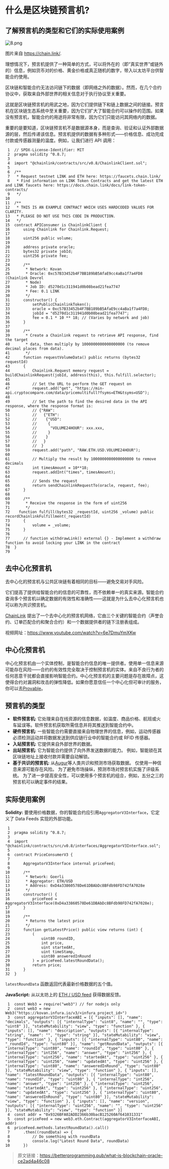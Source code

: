 # 什么是区块链预言机?

## 了解预言机的类型和它们的实际使用案例

![8.png](https://img.learnblockchain.cn/attachments/2022/03/VHgpdWbA623d82b28c97a.png)

图片来自 https://chain.link/. 

理想情况下，预言机提供了一种简单的方式，可以将外在的（即“真实世界”或链外的）信息，例如货币对的价格、黄金价格或真正随机的数字，带入以太坊平台供智能合约使用。

区块链和智能合约无法访问链下的数据（即网络之外的数据）。然而，在几个合约协议中，获取来自外部世界的相关信息对于执行协议至关重要。

这就是区块链预言机的用武之地，因为它们提供链下和链上数据之间的链接。预言机在区块链生态系统中至关重要，因为它们扩大了智能合约可以操作的范围。如果没有预言机，智能合约的用途将非常有限，因为它们只能访问其网络内的数据。

重要的是要知道，区块链预言机不是数据源本身，而是查询、验证和认证外部数据源的层，然后传递该信息。预言机提供的数据有多种形式——价格信息、成功完成付款或传感器测量的温度。例如，让我们进行 API 调用：
```
 1  // SPDX-License-Identifier: MIT
 2  pragma solidity ^0.8.7;
 3
 4  import "@chainlink/contracts/src/v0.8/ChainlinkClient.sol";
 5
 6  /**
 7   * Request testnet LINK and ETH here: https://faucets.chain.link/
 8   * Find information on LINK Token Contracts and get the latest ETH  and LINK faucets here: https://docs.chain.link/docs/link-token-contracts/
 9   */
10
11  /**
12   * THIS IS AN EXAMPLE CONTRACT WHICH USES HARDCODED VALUES FOR CLARITY.
13   * PLEASE DO NOT USE THIS CODE IN PRODUCTION.
14   */
15  contract APIConsumer is ChainlinkClient {
16      using Chainlink for Chainlink.Request;
17  
18      uint256 public volume;
19    
20      address private oracle;
21      bytes32 private jobId;
22      uint256 private fee;
23    
24      /**
25       * Network: Kovan
26       * Oracle: 0xc57B33452b4F7BB189bB5AfaE9cc4aBa1f7a4FD8 (Chainlink Devrel   
27       * Node)
28       * Job ID: d5270d1c311941d0b08bead21fea7747
29       * Fee: 0.1 LINK
30       */
31      constructor() {
32          setPublicChainlinkToken();
33          oracle = 0xc57B33452b4F7BB189bB5AfaE9cc4aBa1f7a4FD8;
34          jobId = "d5270d1c311941d0b08bead21fea7747";
35          fee = 0.1 * 10 ** 18; // (Varies by network and job)
36      }
37    
38      /**
39       * Create a Chainlink request to retrieve API response, find the target
40       * data, then multiply by 1000000000000000000 (to remove decimal places from data).
41       */
42      function requestVolumeData() public returns (bytes32 requestId) 
43      {
44          Chainlink.Request memory request = buildChainlinkRequest(jobId, address(this), this.fulfill.selector);
45        
46          // Set the URL to perform the GET request on
47          request.add("get", "https://min-api.cryptocompare.com/data/pricemultifull?fsyms=ETH&tsyms=USD");
48        
49          // Set the path to find the desired data in the API response, where the response format is:
50          // {"RAW":
51          //   {"ETH":
52          //    {"USD":
53          //     {
54          //      "VOLUME24HOUR": xxx.xxx,
55          //     }
56          //    }
57          //   }
58          //  }
59          request.add("path", "RAW.ETH.USD.VOLUME24HOUR");
60        
61          // Multiply the result by 1000000000000000000 to remove decimals
62          int timesAmount = 10**18;
63          request.addInt("times", timesAmount);
64        
65          // Sends the request
66          return sendChainlinkRequestTo(oracle, request, fee);
67      }
68     
69      /**
70       * Receive the response in the form of uint256
71       */ 
72    function fulfill(bytes32 _requestId, uint256 _volume) public recordChainlinkFulfillment(_requestId)
73      {
74          volume = _volume;
75      }
76
77      // function withdrawLink() external {} - Implement a withdraw function to avoid locking your LINK in the contract
78  }
79

```


## 去中心化预言机

去中心化的预言机与公共区块链有着相同的目标——避免交易对手风险。

它们提高了提供给智能合约的信息的可靠性，而不依赖单一的真实来源。智能合约查询多个预言机以确定数据的有效性和准确性——这就是为什么去中心化预言机也可以称为共识预言机。

[ChainLink](https://chainlinklabs.com/) 提出了一个去中心化的预言机网络，它由三个关键的智能合约（声誉合约、订单匹配合约和聚合合约）和一个数据提供者的链下注册表组成。

视频网址：https://www.youtube.com/watch?v=6e7DmuYmXKw



## 中心化预言机

中心化预言机由一个实体控制，是智能合约信息的唯一提供者。使用单一信息来源可能存在风险——合约的有效性完全取决于控制预言机的实体。来自不良行为者的任何恶意干扰都会直接影响智能合约。中心化预言机的主要问题是存在故障点，这使得合约对漏洞和攻击的弹性降低。如果你愿意信任一个中心化但可审计的服务，你可以去[Provable](https://provable.xyz/)。

## 预言机的类型

- **软件预言机:** 它处理来自在线资源的信息数据，如温度、商品价格、航班或火车延误等。软件预言机获取所需信息并将其推送到智能合约中。
- **硬件预言机:** 一些智能合约需要直接来自物理世界的信息，例如，运动传感器必须检测运动并将数据发送到供应链行业中的智能合约或 RFID 传感器。
- **入站预言机:** 它提供来自外部世界的数据。
- **出站预言机:** 它为智能合约提供了向外界发送数据的能力。 例如，智能锁在其区块链地址上接收付款并需要自动解锁。
- **基于共识的预言机:**  从[Augur](https://augur.net/)等人类共识和预测市场获取数据。 仅使用一种信息来源可能存在风险。 为了避免市场操纵，预测市场对预言机实施了评级系统。 为了进一步提高安全性，可以使用多个预言机的组合，例如，五分之三的预言机可以确定事件的结果。

## 实际使用案例

**Solidity:**  要使用价格数据，你的智能合约应引用`AggregatorV3Interface`，它定义了 Data Feeds 实现的外部功能。

```
 1
 2  pragma solidity ^0.8.7;
 3  
 4  import   "@chainlink/contracts/src/v0.8/interfaces/AggregatorV3Interface.sol";
 5
 6  contract PriceConsumerV3 {
 7
 8      AggregatorV3Interface internal priceFeed;
 9
10      /**
11       * Network: Goerli
12       * Aggregator: ETH/USD
13       * Address: 0xD4a33860578De61DBAbDc8BFdb98FD742fA7028e
14       */
15      constructor() {
16          priceFeed = AggregatorV3Interface(0xD4a33860578De61DBAbDc8BFdb98FD742fA7028e);
17      }
18
19      /**
20       * Returns the latest price
21       */
22      function getLatestPrice() public view returns (int) {
23          (
24              uint80 roundID, 
25              int price,
26              uint startedAt,
27              uint timeStamp,
28              uint80 answeredInRound
29          ) = priceFeed.latestRoundData();
30          return price;
31      }
32  }
```


`latestRoundData` 函数返回代表最新价格数据的五个值。

**JavaScript:** 从以太坊上的 [ETH / USD feed](https://goerli.etherscan.io/address/0xD4a33860578De61DBAbDc8BFdb98FD742fA7028e) 获得数据反馈。

```
 1  const Web3 = require("web3") // for nodejs only
 2  const web3 = new Web3("https://kovan.infura.io/v3/<infura_project_id>")
 3  const aggregatorV3InterfaceABI = [{ "inputs": [], "name": "decimals", "outputs": [{ "internalType": "uint8", "name": "", "type": "uint8" }], "stateMutability": "view", "type": "function" }, { "inputs": [], "name": "description", "outputs": [{ "internalType": "string", "name": "", "type": "string" }], "stateMutability": "view", "type": "function" }, { "inputs": [{ "internalType": "uint80", "name": "_roundId", "type": "uint80" }], "name": "getRoundData", "outputs": [{ "internalType": "uint80", "name": "roundId", "type": "uint80" }, { "internalType": "int256", "name": "answer", "type": "int256" }, { "internalType": "uint256", "name": "startedAt", "type": "uint256" }, { "internalType": "uint256", "name": "updatedAt", "type": "uint256" }, { "internalType": "uint80", "name": "answeredInRound", "type": "uint80" }], "stateMutability": "view", "type": "function" }, { "inputs": [], "name": "latestRoundData", "outputs": [{ "internalType": "uint80", "name": "roundId", "type": "uint80" }, { "internalType": "int256", "name": "answer", "type": "int256" }, { "internalType": "uint256", "name": "startedAt", "type": "uint256" }, { "internalType": "uint256", "name": "updatedAt", "type": "uint256" }, { "internalType": "uint80", "name": "answeredInRound", "type": "uint80" }], "stateMutability": "view", "type": "function" }, { "inputs": [], "name": "version", "outputs": [{ "internalType": "uint256", "name": "", "type": "uint256" }], "stateMutability": "view", "type": "function" }]
 4  const addr = "0x9326BFA02ADD2366b30bacB125260Af641031331"
 5  const priceFeed = new web3.eth.Contract(aggregatorV3InterfaceABI, addr)
 6  priceFeed.methods.latestRoundData().call()
 7      .then((roundData) => {
 8          // Do something with roundData
 9          console.log("Latest Round Data", roundData)
10      })
```



> 原文链接：https://betterprogramming.pub/what-is-blockchain-oracle-ce2ad4a46c08
